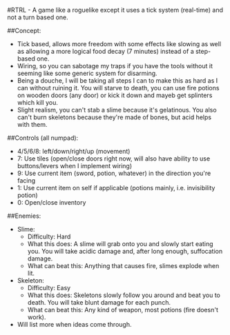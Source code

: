 #RTRL - A game like a roguelike except it uses a tick system (real-time) and not a turn based one.  
  
##Concept:  
* Tick based, allows more freedom with some effects like slowing as well as allowing a more logical food decay (7 minutes) instead of a step-based one.  
* Wiring, so you can sabotage my traps if you have the tools without it seeming like some generic system for disarming.  
* Being a douche, I will be taking all steps I can to make this as hard as I can without ruining it. You will starve to death, you can use fire potions on wooden doors (any door) or kick it down and mayeb get splinters which kill you.  
* Slight realism, you can't stab a slime because it's gelatinous. You also can't burn skeletons because they're made of bones, but acid helps with them.  
  
##Controls (all numpad):  
* 4/5/6/8: left/down/right/up (movement)  
* 7: Use tiles (open/close doors right now, will also have ability to use buttons/levers when I implement wiring)  
* 9: Use current item (sword, potion, whatever) in the direction you're facing  
* 1: Use current item on self if applicable (potions mainly, i.e. invisibility potion)  
* 0: Open/close inventory  
  
##Enemies:  
* Slime:  
    * Difficulty: Hard  
    * What this does: A slime will grab onto you and slowly start eating you. You will take acidic damage and, after long enough, suffocation damage.  
    * What can beat this: Anything that causes fire, slimes explode when lit.  
* Skeleton:  
    * Difficulty: Easy  
    * What this does: Skeletons slowly follow you around and beat you to death. You will take blunt damage for each punch.  
    * What can beat this: Any kind of weapon, most potions (fire doesn't work).  
* Will list more when ideas come through.  
